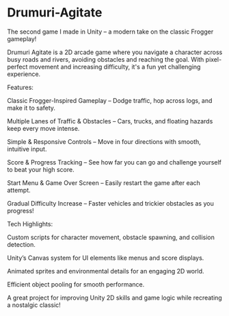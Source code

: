 # Drumuri-Agitate

The second game I made in Unity – a modern take on the classic Frogger gameplay!

Drumuri Agitate is a 2D arcade game where you navigate a character across busy roads and rivers, avoiding obstacles and reaching the goal. With pixel-perfect movement and increasing difficulty, it's a fun yet challenging experience.

Features:

Classic Frogger-Inspired Gameplay – Dodge traffic, hop across logs, and make it to safety.

Multiple Lanes of Traffic & Obstacles – Cars, trucks, and floating hazards keep every move intense.

Simple & Responsive Controls – Move in four directions with smooth, intuitive input.

Score & Progress Tracking – See how far you can go and challenge yourself to beat your high score.

Start Menu & Game Over Screen – Easily restart the game after each attempt.

Gradual Difficulty Increase – Faster vehicles and trickier obstacles as you progress!

Tech Highlights:

Custom scripts for character movement, obstacle spawning, and collision detection.

Unity’s Canvas system for UI elements like menus and score displays.

Animated sprites and environmental details for an engaging 2D world.

Efficient object pooling for smooth performance.

A great project for improving Unity 2D skills and game logic while recreating a nostalgic classic!
